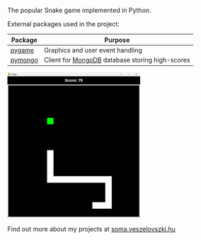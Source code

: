 The popular Snake game implemented in Python.

External packages used in the project:

| Package                                              | Purpose                                                                     |
| ---------------------------------------------------- | --------------------------------------------------------------------------- |
| [pygame](https://www.pygame.org/news)                | Graphics and user event handling                                            |
| [pymongo](https://pymongo.readthedocs.io/en/stable/) | Client for [MongoDB](https://www.mongodb.com/) database storing high-scores |

<img src="resources/feature-praphic.png" width="300">

Find out more about my projects at [soma.veszelovszki.hu](https://soma.veszelovszki.hu)
